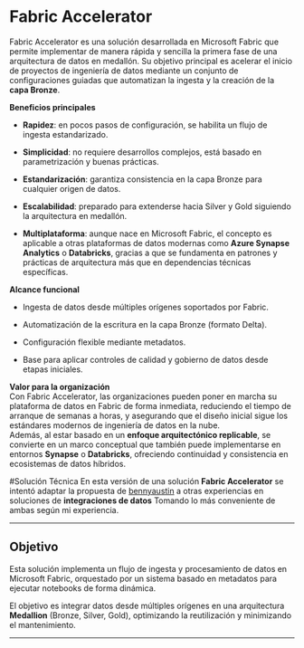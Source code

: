 # Fabric Accelerator
Fabric Accelerator es una solución desarrollada en Microsoft Fabric que permite implementar de manera rápida y sencilla la primera fase de una arquitectura de datos en medallón. Su objetivo principal es acelerar el inicio de proyectos de ingeniería de datos mediante un conjunto de configuraciones guiadas que automatizan la ingesta y la creación de la **capa Bronze**.

**Beneficios principales**
*   **Rapidez**: en pocos pasos de configuración, se habilita un flujo de ingesta estandarizado.
    
*   **Simplicidad**: no requiere desarrollos complejos, está basado en parametrización y buenas prácticas.
    
*   **Estandarización**: garantiza consistencia en la capa Bronze para cualquier origen de datos.
    
*   **Escalabilidad**: preparado para extenderse hacia Silver y Gold siguiendo la arquitectura en medallón.
    
*   **Multiplataforma**: aunque nace en Microsoft Fabric, el concepto es aplicable a otras plataformas de datos modernas como **Azure Synapse Analytics** o **Databricks**, gracias a que se fundamenta en patrones y prácticas de arquitectura más que en dependencias técnicas específicas.
    
**Alcance funcional**
*   Ingesta de datos desde múltiples orígenes soportados por Fabric.
    
*   Automatización de la escritura en la capa Bronze (formato Delta).
    
*   Configuración flexible mediante metadatos.
    
*   Base para aplicar controles de calidad y gobierno de datos desde etapas iniciales.
    
**Valor para la organización**  
Con Fabric Accelerator, las organizaciones pueden poner en marcha su plataforma de datos en Fabric de forma inmediata, reduciendo el tiempo de arranque de semanas a horas, y asegurando que el diseño inicial sigue los estándares modernos de ingeniería de datos en la nube.  
Además, al estar basado en un **enfoque arquitectónico replicable**, se convierte en un marco conceptual que también puede implementarse en entornos **Synapse** o **Databricks**, ofreciendo continuidad y consistencia en ecosistemas de datos híbridos.

#Solución Técnica
En esta versión de una solución **Fabric Accelerator** se intentó adaptar la propuesta de [bennyaustin](https://github.com/bennyaustin/fabric-accelerator) a otras experiencias en  soluciones de **integraciones de datos** Tomando lo más conveniente de ambas según mi experiencia.

* * *

**Objetivo**
------------------------

Esta solución implementa un flujo de ingesta y procesamiento de datos en Microsoft Fabric, orquestado por un sistema basado en metadatos para ejecutar notebooks de forma dinámica.  

El objetivo es integrar datos desde múltiples orígenes en una arquitectura **Medallion** (Bronze, Silver, Gold), optimizando la reutilización y minimizando el mantenimiento.
* * *
